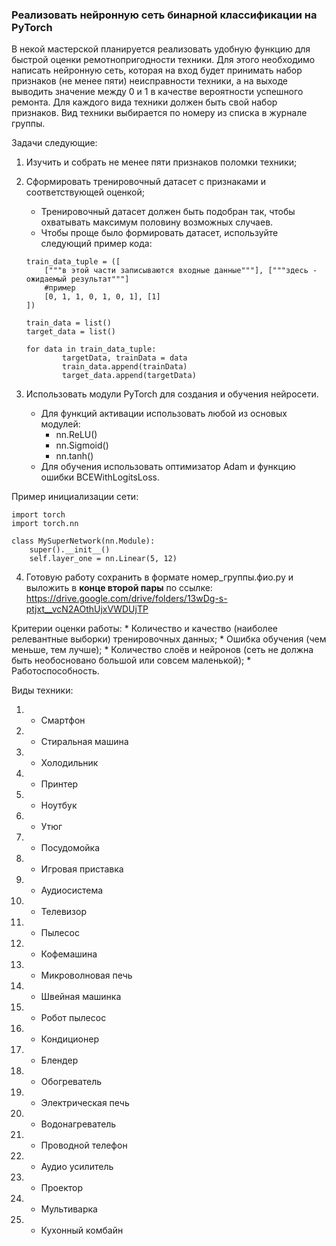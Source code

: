 ### Реализовать нейронную сеть бинарной классификации на PyTorch

В некой мастерской планируется реализовать удобную функцию для быстрой оценки ремотнопригодности техники.
Для этого необходимо написать нейронную сеть, которая на вход будет принимать набор признаков (не менее пяти) неисправности техники, а на выходе выводить значение между 0 и 1 в качестве вероятности успешного ремонта. Для каждого вида техники должен быть свой набор признаков.
Вид техники выбирается по номеру из списка в журнале группы.

Задачи следующие: 
1. Изучить и собрать не менее пяти признаков поломки техники;

2. Сформировать тренировочный датасет с признаками и соответствующей оценкой; 
	* Тренировочный датасет должен быть подобран так, чтобы охватывать максимум половину возможных случаев.
	* Чтобы проще было формировать датасет, используйте следующий пример кода:
	
	```
	train_data_tuple = ([
		["""в этой части записываются входные данные"""], ["""здесь - ожидаемый результат"""]
		#пример
		[0, 1, 1, 0, 1, 0, 1], [1]
	])

	train_data = list()
	target_data = list()

	for data in train_data_tuple:
    		targetData, trainData = data
    		train_data.append(trainData)
    		target_data.append(targetData)
	```

3. Использовать модули PyTorch для создания и обучения нейросети.
	* Для функций активации использовать любой из основых модулей:
		* nn.ReLU()
		* nn.Sigmoid()
		* nn.tanh()
	* Для обучения использовать оптимизатор Adam и функцию ошибки BCEWithLogitsLoss.

Пример инициализации сети:
	
	import torch
	import torch.nn

	class MySuperNetwork(nn.Module):
		super().__init__()
		self.layer_one = nn.Linear(5, 12)

4. Готовую работу сохранить в формате номер_группы.фио.py и выложить в **конце второй пары** 
	по ссылке: https://drive.google.com/drive/folders/13wDg-s-ptjxt__vcN2AOthUjxVWDUjTP

Критерии оценки работы:
	* Количество и качество (наиболее релевантные выборки) тренировочных данных;
	* Ошибка обучения (чем меньше, тем лучше);
	* Количество слоёв и нейронов (сеть не должна быть необосновано большой или совсем маленькой);
	* Работоспособность.

Виды техники:
1. - Смартфон
2. - Стиральная машина
3. - Холодильник
4. - Принтер
5. - Ноутбук
6. - Утюг
7. - Посудомойка
8. - Игровая приставка
9. - Аудиосистема
10. - Телевизор
11. - Пылесос
12. - Кофемашина
13. - Микроволновая печь
14. - Швейная машинка
15. - Робот пылесос
16. - Кондиционер
17. - Блендер
18. - Обогреватель
19. - Электрическая печь
20. - Водонагреватель
21. - Проводной телефон
22. - Аудио усилитель
23. - Проектор
24. - Мультиварка
25. - Кухонный комбайн

